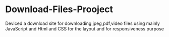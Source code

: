 # Download-Files-Prooject
Deviced a download site for downloading jpeg,pdf,video files using mainly JavaScript and Html and CSS for the layout and for responsiveness purpose 
